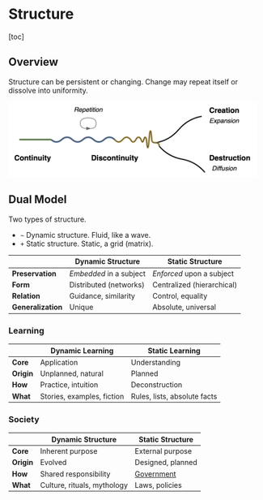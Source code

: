 # Structure

[toc]

## Overview

Structure can be persistent or changing. Change may repeat itself or dissolve into uniformity.

<img src="../img/continuity-creation-destruction.png" alt="continuity-creation-destruction" style="width:35em;" />



## Dual Model

Two types of structure.

- `~` Dynamic structure. Fluid, like a wave.
- `+` Static structure. Static, a grid (matrix).



|                    | Dynamic Structure       | Static Structure           |
| ------------------ | ----------------------- | -------------------------- |
| **Preservation**   | *Embedded* in a subject | *Enforced* upon a subject  |
| **Form**           | Distributed (networks)  | Centralized (hierarchical) |
| **Relation**       | Guidance, similarity    | Control, equality          |
| **Generalization** | Unique                  | Absolute, universal        |



### Learning

|            | Dynamic Learning           | Static Learning              |
| ---------- | -------------------------- | ---------------------------- |
| **Core**   | Application                | Understanding                |
| **Origin** | Unplanned, natural         | Planned                      |
| **How**    | Practice, intuition        | Deconstruction               |
| **What**   | Stories, examples, fiction | Rules, lists, absolute facts |



### Society

|            | Dynamic Structure           | Static Structure                                             |
| ---------- | --------------------------- | ------------------------------------------------------------ |
| **Core**   | Inherent purpose            | External purpose                                             |
| **Origin** | Evolved                     | Designed, planned                                            |
| **How**    | Shared responsibility       | [Government](https://en.wikipedia.org/wiki/Separation_of_powers) |
| **What**   | Culture, rituals, mythology | Laws, policies                                               |



